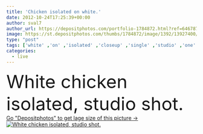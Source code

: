 ```yaml
---
title: 'Chicken isolated on white.'
date: 2012-10-24T17:25:39+00:00
author: sval7
author_url: https://depositphotos.com/portfolio-1784872.html?ref=64678756
image: https://st.depositphotos.com/thumbs/1784872/image/1392/13927400/api_thumb_450.jpg?forcejpeg=true
type: "post"
tags: ['white' ,'on' ,'isolated' ,'closeup' ,'single' ,'studio' ,'one' ,'female' ,'rural' ,'natural' ,'meat' ,'animal' ,'chicken' ,'poultry' ,'chick' ,'bird' ,'real' ,'domestic' ,'hen' ,'farm' ,'live' ,'stand' ,'farming' ,'look' ,'livestock' ,'posing' ,'standing' ,'pets' ,'feather' ,'fowl' ,'alive' ,'chickens' ,'chiken' ,'stay' ,'kip' ,'aves' ,'Huhn' ,'poule' ,'henne' ,'kippen' ,'kurczak' ,'Gallina' ]
categories: 
  - live
---
```

<div aling="center">
            <font size="60"> White chicken isolated, studio shot.</font>   
</div>
<div>
    <a href='https://st.depositphotos.com/thumbs/1784872/image/1392/13927400/api_thumb_450.jpg?forcejpeg=true?ref=64678756' target=_blank > Go "Depositphotos" to get lage size of this picture ->
        <img href='https://st.depositphotos.com/thumbs/1784872/image/1392/13927400/api_thumb_450.jpg?forcejpeg=true?ref=64678756' src='https://st.depositphotos.com/1784872/1392/i/950/depositphotos_13927400-stock-photo-chicken-isolated-on-white.jpg?forcejpeg=true' alt='White chicken isolated, studio shot.' >
    </a>
</div>
